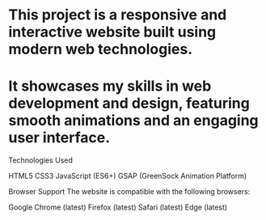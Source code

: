 # This project is a responsive and interactive website built using modern web technologies. 
# It showcases my skills in web development and design, featuring smooth animations and an engaging user interface.

Technologies Used

HTML5
CSS3
JavaScript (ES6+)
GSAP (GreenSock Animation Platform)

Browser Support
The website is compatible with the following browsers:

Google Chrome (latest)
Firefox (latest)
Safari (latest)
Edge (latest)
